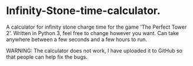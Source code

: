 # Infinity-Stone-time-calculator.

A calculator for infinity stone charge time for the game 'The Perfect Tower 2'. Written in Python 3, feel free to change however you want. Can take anywhere between a few seconds and a few hours to run.

WARNING: The calculator does not work, I have uploaded it to GitHub so that people can help fix the bugs.
